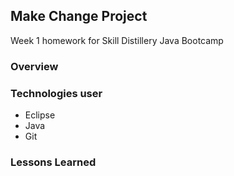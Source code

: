 ## Make Change Project

Week 1 homework for Skill Distillery
Java Bootcamp

### Overview

### Technologies user

* Eclipse
* Java
* Git


### Lessons Learned
